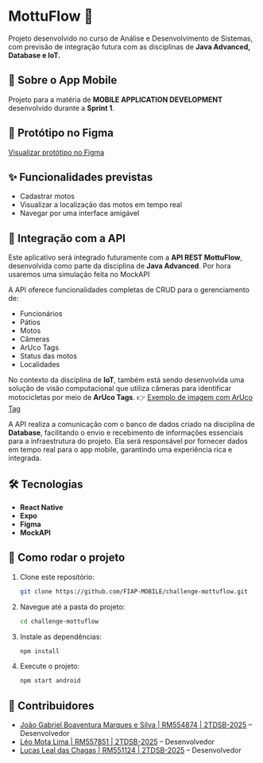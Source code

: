 # MottuFlow 📱

Projeto desenvolvido no curso de Análise e Desenvolvimento de Sistemas, com previsão de integração futura com as disciplinas de **Java Advanced, Database e IoT.**

## 📱 Sobre o App Mobile

Projeto para a matéria de **MOBILE APPLICATION DEVELOPMENT** desenvolvido durante a **Sprint 1**.

## 🔗 Protótipo no Figma

[Visualizar protótipo no Figma](https://www.figma.com/design/PvVbzAKpL9dI2E7Iho9Xe9/MottoFlow---SPRINT-1?node-id=0-1&t=gz6ldScA0ytk4MXl-1)

## ✨ Funcionalidades previstas

* Cadastrar motos
* Visualizar a localização das motos em tempo real
* Navegar por uma interface amigável

## 🔗 Integração com a API

Este aplicativo será integrado futuramente com a **API REST MottuFlow**, desenvolvida como parte da disciplina de **Java Advanced**. Por hora usaremos uma simulação feita no MockAPI

A API oferece funcionalidades completas de CRUD para o gerenciamento de:

* Funcionários
* Pátios
* Motos
* Câmeras
* ArUco Tags
* Status das motos
* Localidades

No contexto da disciplina de **IoT**, também está sendo desenvolvida uma solução de visão computacional que utiliza câmeras para identificar motocicletas por meio de **ArUco Tags**. 👉 [Exemplo de imagem com ArUco Tag](https://docs.opencv.org/4.x/singlemarkersdetection.jpg)

A API realiza a comunicação com o banco de dados criado na disciplina de **Database**, facilitando o envio e recebimento de informações essenciais para a infraestrutura do projeto. Ela será responsável por fornecer dados em tempo real para o app mobile, garantindo uma experiência rica e integrada.

## 🛠️ Tecnologias

* **React Native**
* **Expo**
* **Figma**
* **MockAPI**

## 🚀 Como rodar o projeto

1. Clone este repositório:

   ```bash
   git clone https://github.com/FIAP-MOBILE/challenge-mottuflow.git
   ```

2. Navegue até a pasta do projeto:

   ```bash
   cd challenge-mottuflow
   ```

3. Instale as dependências:

   ```bash
   npm install
   ```

4. Execute o projeto:

   ```bash
   npm start android
   ```

## 👥 Contribuidores

* [João Gabriel Boaventura Marques e Silva  | RM554874 | 2TDSB-2025](https://github.com/thejaobiell) – Desenvolvedor
* [Léo Mota Lima | RM557851 | 2TDSB-2025](https://github.com/leomotalima) – Desenvolvedor
* [Lucas Leal das Chagas | RM551124 | 2TDSB-2025](https://github.com/LucasLDC) – Desenvolvedor

